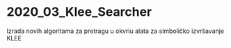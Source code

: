 # 2020_03_Klee_Searcher
Izrada novih algoritama za pretragu u okvriu alata za simboličko izvršavanje KLEE
